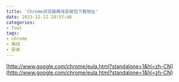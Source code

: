 ```yaml
---
title: 'Chrome浏览器离线安装包下载地址'
date: 2013-12-12 20:57:46
categories: 
- Tool
tags: 
- chrome
- 离线
- 安装
---
```

[http://www.google.com/chrome/eula.html?standalone=1&hl=zh-CN](http://www.google.com/chrome/eula.html?standalone=1&hl=zh-CN)